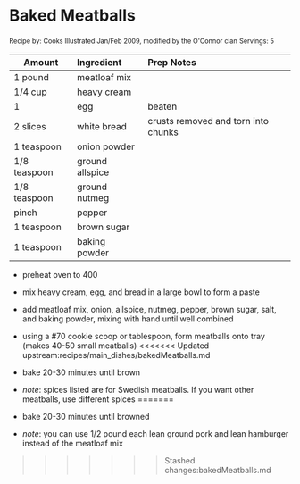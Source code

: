 # Baked Meatballs

<small>Recipe by: Cooks Illustrated Jan/Feb 2009, modified by the O'Connor clan</small>
<small>Servings: 5</small>

| Amount        | Ingredient      | Prep Notes                          |
| ------------- | :-------------- | :---------------------------------- |
| 1 pound       | meatloaf mix    |                                     |
| 1/4 cup       | heavy cream     |                                     |
| 1             | egg             | beaten                              |
| 2 slices      | white bread     | crusts removed and torn into chunks |
| 1 teaspoon    | onion powder    |                                     |
| 1/8 teaspoon  | ground allspice |                                     |
| 1/8 teaspoon  | ground nutmeg   |                                     |
| pinch         | pepper          |                                     |
| 1 teaspoon    | brown sugar     |                                     |
| 1 teaspoon    | baking powder   |                                     |

- preheat oven to 400
- mix heavy cream, egg, and bread in a large bowl to form a paste
- add meatloaf mix, onion, allspice, nutmeg, pepper, brown sugar, salt, and baking powder, mixing with hand until well combined
- using a #70 cookie scoop or tablespoon, form meatballs onto tray (makes 40-50 small meatballs)
<<<<<<< Updated upstream:recipes/main_dishes/bakedMeatballs.md
- bake 20-30 minutes until brown

- _note_: spices listed are for Swedish meatballs. If you want other meatballs, use different spices
=======
- bake 20-30 minutes until browned


- _note_: you can use 1/2 pound each lean ground pork and lean hamburger instead of the meatloaf mix
>>>>>>> Stashed changes:bakedMeatballs.md
